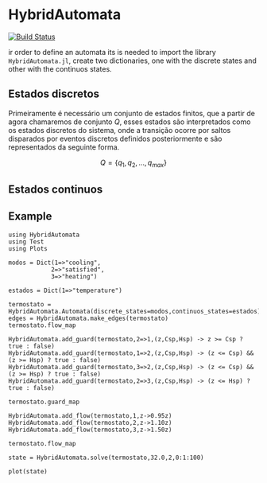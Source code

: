 # HybridAutomata

[![Build Status](https://github.com/RosalRicardo/HybridAutomata.jl/actions/workflows/CI.yml/badge.svg?branch=main)](https://github.com/RosalRicardo/HybridAutomata.jl/actions/workflows/CI.yml?query=branch%3Amain)

ir order to define an automata its is needed to import the library `HybridAutomata.jl`, create two dictionaries, one with the discrete states and other with the continuos states.



## Estados discretos

Primeiramente é necessário um conjunto de estados finitos, que a partir de agora chamaremos de conjunto $Q$, esses estados são interpretados como os estados discretos do sistema, onde a transição ocorre por saltos disparados por eventos discretos definidos posteriormente e são representados da seguinte forma.

$$
    Q = \{q_1,q_2,...,q_{max}\}
$$

## Estados continuos



## Example

```
using HybridAutomata
using Test
using Plots

modos = Dict(1=>"cooling",
            2=>"satisfied",
            3=>"heating")

estados = Dict(1=>"temperature")

termostato = HybridAutomata.Automata(discrete_states=modos,continuos_states=estados)
edges = HybridAutomata.make_edges(termostato)
termostato.flow_map

HybridAutomata.add_guard(termostato,2=>1,(z,Csp,Hsp) -> z >= Csp ? true : false)
HybridAutomata.add_guard(termostato,1=>2,(z,Csp,Hsp) -> (z <= Csp) && (z >= Hsp) ? true : false)
HybridAutomata.add_guard(termostato,3=>2,(z,Csp,Hsp) -> (z <= Csp) && (z >= Hsp) ? true : false)
HybridAutomata.add_guard(termostato,2=>3,(z,Csp,Hsp) -> (z <= Hsp) ? true : false)

termostato.guard_map

HybridAutomata.add_flow(termostato,1,z->0.95z)
HybridAutomata.add_flow(termostato,2,z->1.10z)
HybridAutomata.add_flow(termostato,3,z->1.50z)

termostato.flow_map

state = HybridAutomata.solve(termostato,32.0,2,0:1:100)

plot(state)
```